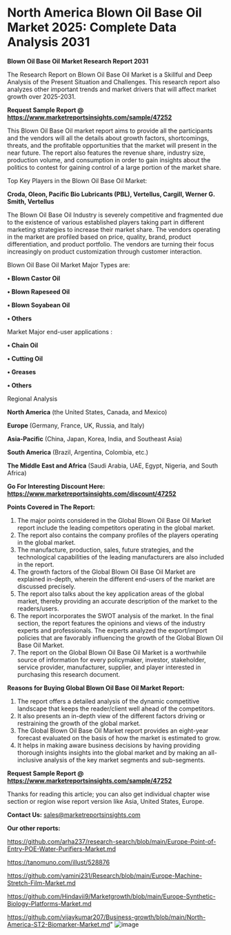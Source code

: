 # North America Blown Oil Base Oil Market 2025: Complete Data Analysis 2031

<strong>Blown Oil Base Oil Market Research Report 2031</strong>

The Research Report on Blown Oil Base Oil Market is a Skillful and Deep Analysis of the Present Situation and Challenges. This research report also analyzes other important trends and market drivers that will affect market growth over 2025-2031.

<strong>Request Sample Report @ <a href=https://www.marketreportsinsights.com/sample/47252>https://www.marketreportsinsights.com/sample/47252</a></strong>

This Blown Oil Base Oil market report aims to provide all the participants and the vendors will all the details about growth factors, shortcomings, threats, and the profitable opportunities that the market will present in the near future. The report also features the revenue share, industry size, production volume, and consumption in order to gain insights about the politics to contest for gaining control of a large portion of the market share.

Top Key Players in the Blown Oil Base Oil Market:

<strong>Croda, Oleon, Pacific Bio Lubricants (PBL), Vertellus, Cargill, Werner G. Smith, Vertellus</strong>

The Blown Oil Base Oil Industry is severely competitive and fragmented due to the existence of various established players taking part in different marketing strategies to increase their market share. The vendors operating in the market are profiled based on price, quality, brand, product differentiation, and product portfolio. The vendors are turning their focus increasingly on product customization through customer interaction.

Blown Oil Base Oil Market Major Types are:

<strong>•  Blown Castor Oil

•  Blown Rapeseed Oil

•  Blown Soyabean Oil

•  Others</strong>

Market Major end-user applications :

<strong>•  Chain Oil

•  Cutting Oil

•  Greases

•  Others</strong>

Regional Analysis

</u><strong><b>North America</b></strong> (the United States, Canada, and Mexico)

<strong><b>Europe </b></strong>(Germany, France, UK, Russia, and Italy)

<strong><b>Asia-Pacific</b></strong> (China, Japan, Korea, India, and Southeast Asia)

<strong><b>South America</b></strong> (Brazil, Argentina, Colombia, etc.)

<strong><b>The Middle East and Africa</b></strong> (Saudi Arabia, UAE, Egypt, Nigeria, and South Africa)

<strong>Go For Interesting Discount Here: <a href=https://www.marketreportsinsights.com/discount/47252>https://www.marketreportsinsights.com/discount/47252</a></strong>

<strong>Points Covered in The Report:</strong>
<ol>
  <li>The major points considered in the Global Blown Oil Base Oil Market report include the leading competitors operating in the global market.</li>
  <li>The report also contains the company profiles of the players operating in the global market.</li>
  <li>The manufacture, production, sales, future strategies, and the technological capabilities of the leading manufacturers are also included in the report.</li>
  <li>The growth factors of the Global Blown Oil Base Oil Market are explained in-depth, wherein the different end-users of the market are discussed precisely.</li>
  <li>The report also talks about the key application areas of the global market, thereby providing an accurate description of the market to the readers/users.</li>
  <li>The report incorporates the SWOT analysis of the market. In the final section, the report features the opinions and views of the industry experts and professionals. The experts analyzed the export/import policies that are favorably influencing the growth of the Global Blown Oil Base Oil Market.</li>
  <li>The report on the Global Blown Oil Base Oil Market is a worthwhile source of information for every policymaker, investor, stakeholder, service provider, manufacturer, supplier, and player interested in purchasing this research document.</li>
</ol>
<strong>Reasons for Buying Global Blown Oil Base Oil Market Report:</strong>

<ol>
  <li>The report offers a detailed analysis of the dynamic competitive landscape that keeps the reader/client well ahead of the competitors.</li>
  <li>It also presents an in-depth view of the different factors driving or restraining the growth of the global market.</li>
  <li>The Global Blown Oil Base Oil Market report provides an eight-year forecast evaluated on the basis of how the market is estimated to grow.</li>
  <li>It helps in making aware business decisions by having providing thorough insights insights into the global market and by making an all-inclusive analysis of the key market segments and sub-segments.</li>
</ol>
<strong>Request Sample Report @ <a href=https://www.marketreportsinsights.com/sample/47252>https://www.marketreportsinsights.com/sample/47252</a></strong>


Thanks for reading this article; you can also get individual chapter wise section or region wise report version like Asia, United States, Europe.

<strong>Contact Us:</strong>
sales@marketreportsinsights.com

<strong>Our other reports:</strong>

<a href=https://github.com/arha237/research-search/blob/main/Europe-Point-of-Entry-POE-Water-Purifiers-Market.md>https://github.com/arha237/research-search/blob/main/Europe-Point-of-Entry-POE-Water-Purifiers-Market.md</a>

<a href=https://tanomuno.com/illust/528876>https://tanomuno.com/illust/528876</a>

<a href=https://github.com/yamini231/Research/blob/main/Europe-Machine-Stretch-Film-Market.md>https://github.com/yamini231/Research/blob/main/Europe-Machine-Stretch-Film-Market.md</a>

<a href=https://github.com/Hindavii9/Marketgrowth/blob/main/Europe-Synthetic-Biology-Platforms-Market.md>https://github.com/Hindavii9/Marketgrowth/blob/main/Europe-Synthetic-Biology-Platforms-Market.md</a>

<a href=https://github.com/vijaykumar207/Business-growth/blob/main/North-America-ST2-Biomarker-Market.md>https://github.com/vijaykumar207/Business-growth/blob/main/North-America-ST2-Biomarker-Market.md</a>"
![image](https://github.com/user-attachments/assets/d212785f-f9da-48ec-8774-39710d7c3ed0)
